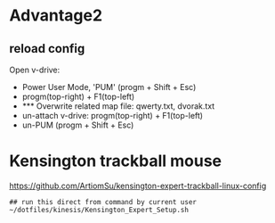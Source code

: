 # Advantage2

## reload config
Open v-drive:
- Power User Mode, 'PUM' (progm + Shift + Esc)
- progm(top-right) + F1(top-left)
- *** Overwrite related map file: qwerty.txt, dvorak.txt
- un-attach v-drive: progm(top-right) + F1(top-left)
- un-PUM            (progm + Shift + Esc)

# Kensington trackball mouse

https://github.com/ArtiomSu/kensington-expert-trackball-linux-config

	## run this direct from command by current user
	~/dotfiles/kinesis/Kensington_Expert_Setup.sh
